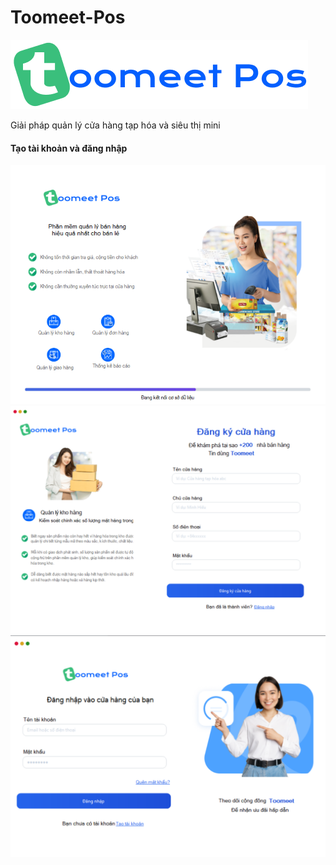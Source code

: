 ﻿# Toomeet-Pos
<img src = "./Resources/Logo_text.png"/>

Giải pháp quản lý cửa hàng tạp hóa và siêu thị mini

#### Tạo tài khoản và đăng nhập
<img src = "./Screenshots/Loading.PNG"/>
<img src = "./Screenshots/Register.PNG"/>
<img src = "./Screenshots/Login.PNG"/>

